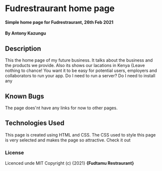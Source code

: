 # Fudrestraurant home page
#### Simple home page for Fudrestraurant, 26th Feb 2021
#### By **Antony Kazungu**
## Description
This the home page of my future business. It talks about the business and the products we provide. Also its shows our lacations in Kenya
{Leave nothing to chance! You want it to be easy for potential users, employers and collaborators to run your app. Do I need to run a server? Do I need to install any 
## Known Bugs
The page does'nt have any links for now to other pages.
## Technologies Used
This page is  created using HTML and CSS. The CSS used to style this page is very selected and makes the page so attractive. Check it out
### License
Licenced unde MIT
Copyright (c) {2021} **{Fudtamu Restraurant}**